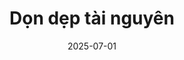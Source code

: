 ---
title : "Dọn dẹp tài nguyên"
date: 2025-07-01
weight : 9
chapter : false
pre : " <b> 7. </b> "
---